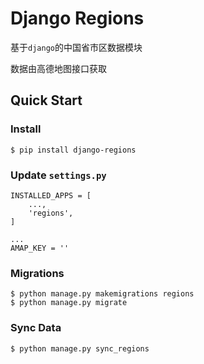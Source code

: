 # Django Regions

基于`django`的中国省市区数据模块

数据由高德地图接口获取

## Quick Start

### Install

```
$ pip install django-regions
```

### Update `settings.py`

```
INSTALLED_APPS = [
    ...,
    'regions',
]

...
AMAP_KEY = ''
```

### Migrations

```
$ python manage.py makemigrations regions
$ python manage.py migrate
```

### Sync Data

```
$ python manage.py sync_regions
```
